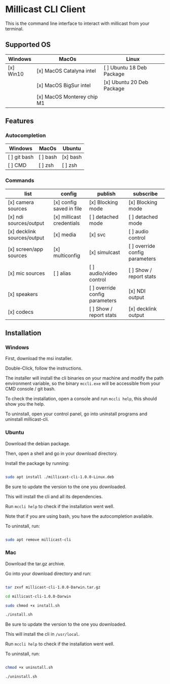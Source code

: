 # Millicast CLI Client

This is the command line interface to interact with millicast from your terminal.

## Supported OS

| Windows | MacOs | Linux |
| --- | --- | --- | 
| [x] Win10 | [x] MacOS Catalyna intel   | [ ] Ubuntu 18 Deb Package |
|           | [x] MacOS BigSur intel     | [x] Ubuntu 20 Deb Package |
|           | [x] MacOS Monterey chip M1 |  |


## Features

### Autocompletion

| Windows | MacOs | Ubuntu |
| --- | --- | --- |
| [ ] git bash | [ ] bash | [x] bash |
| [ ] CMD | [ ] zsh | [ ] zsh |

### Commands

| list | config | publish | subscribe |
| --- | --- | --- | --- |
| [x] camera sources          | [x] config saved in file  | [x] Blocking mode              | [x] Blocking mode | 
| [x] ndi sources/output      | [x] millicast credentials | [ ] detached mode              | [ ] detached mode | 
| [x] decklink sources/output | [x] media                 | [x] svc                        | [ ] audio control | 
| [x] screen/app sources      | [x] multiconfig           | [x] simulcast                  | [ ] override config parameters | 
| [x] mic sources             | [ ] alias                 | [ ] audio/video control        | [ ] Show / report stats | 
| [x] speakers                |                           | [ ] override config parameters | [x] NDI output | 
| [x] codecs                  |                           | [ ] Show / report stats        | [x] decklink output | 

## Installation

### Windows

First, download the msi installer.

Double-Click, follow the instructions.

The installer will install the cli binaries on your machine and modify the path environment variable,
so the binary ``mccli.exe`` will be accessible from your CMD console / git bash.

To check the installation, open a console and run ``mccli help``, this should show you the help.

To uninstall, open your control panel, go into uninstall programs and uninstall millicast-cli.

### Ubuntu

Download the debian package.

Then, open a shell and go in your download directory.

Install the package by running: 

```bash

sudo apt install ./millicast-cli-1.0.0-Linux.deb

```

Be sure to update the version to the one you downloaded.

This will install the cli and all its dependencies.

Run ``mccli help`` to check if the installation went well.

Note that if you are using bash, you have the autocompletion available.

To uninstall, run: 

```bash

sudo apt remove millicast-cli

```

### Mac

Download the tar.gz archive.

Go into your download directory and run: 

```zsh

tar zxvf millicast-cli-1.0.0-Darwin.tar.gz

cd millicast-cli-1.0.0-Darwin

sudo chmod +x install.sh

./install.sh

```

Be sure to update the version to the one you downloaded.

This will install the cli in ``/usr/local``.

Run ``mccli help`` to check if the installation went well.

To uninstall, run:

```zsh

chmod +x uninstall.sh

./uninstall.sh

```
